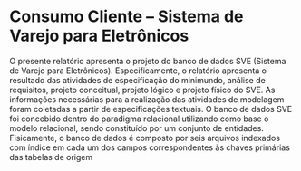 # Consumo Cliente – Sistema de Varejo para Eletrônicos

O presente relatório apresenta o projeto do banco de dados SVE
(Sistema de Varejo para Eletrônicos). Especificamente, o relatório apresenta o
resultado das atividades de especificação do minimundo, análise de requisitos,
projeto conceitual, projeto lógico e projeto físico do SVE. 
As informações necessárias para a realização das atividades de modelagem foram coletadas a
partir de especificações textuais.
O banco de dados SVE foi concebido dentro do paradigma relacional utilizando como base o modelo relacional, sendo
constituído por um conjunto de entidades. Fisicamente, o banco de dados é composto por seis arquivos indexados com 
índice em cada um dos campos correspondentes às chaves primárias das tabelas de origem

